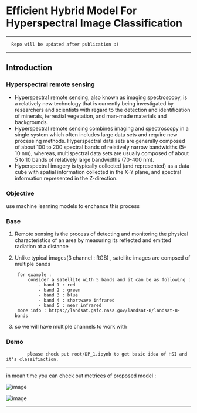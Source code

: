# Efficient Hybrid Model For Hyperspectral Image Classification

<hr>

      Repo will be updated after publication :( 
      
<hr>

## Introduction 

### Hyperspectral remote sensing
- Hyperspectral remote sensing, also known as imaging spectroscopy, is a relatively new technology that is currently being investigated by researchers and scientists with regard to the detection and identification of minerals, terrestial vegetation, and man-made materials and backgrounds.
- Hyperspectral remote sensing combines imaging and spectroscopy in a single system which often includes large data sets and require new processing methods. Hyperspectral data sets are generally composed of about 100 to 200 spectral bands of relatively narrow bandwidths (5-10 nm), whereas, multispectral data sets are usually composed of about 5 to 10 bands of relatively large bandwidths (70-400 nm).
- Hyperspectral imagery is typically collected (and represented) as a data cube with spatial information collected in the X-Y plane, and spectral information represented in the Z-direction.

### Objective
use machine learning models to enchance this process
### Base
1) Remote sensing is the process of detecting and monitoring the physical characteristics of an area by measuring its reflected and emitted radiation at a distance

2) Unlike typical images(3 channel : RGB) , satellite images are compsed of multiple bands

        for example :
            consider a satellite with 5 bands and it can be as following : 
                - band 1 : red
                - band 2 : green
                - band 3 : blue
                - band 4 : shortwave infrared
                - band 5 : near infrared 
        more info : https://landsat.gsfc.nasa.gov/landsat-8/landsat-8-bands

3) so we will have multiple channels to work with

### Demo

            please check put root/DP_1.ipynb to get basic idea of HSI and it's classifiaction.
<hr>

in mean time you can check out metrices of proposed model : 

![image](https://user-images.githubusercontent.com/20265851/166126894-5c1c2e9b-8b87-4cab-9a69-53d75894abab.png)

![image](https://user-images.githubusercontent.com/20265851/166126910-ea687dfd-fe6d-4c59-ab84-230c429e33c7.png)

<hr>



